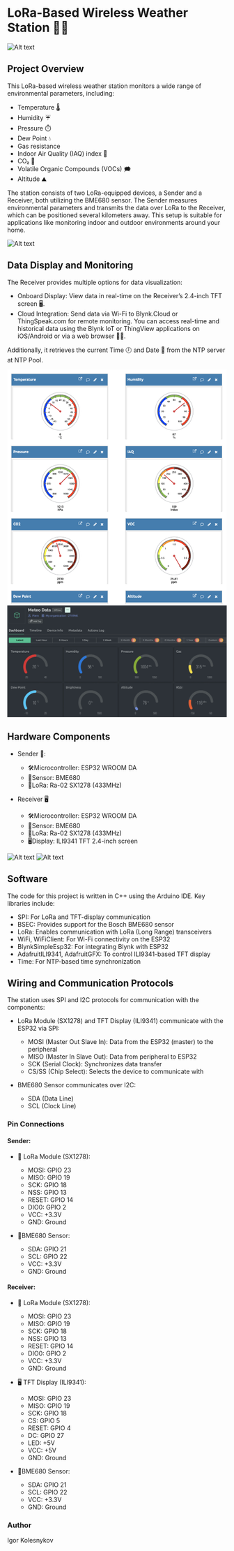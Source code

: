 # LoRa-Based Wireless Weather Station 📡📶

 ![Alt text](images/start_image.jpg)
 
## Project Overview

This LoRa-based wireless weather station monitors a wide range of environmental parameters, including:
* Temperature 🌡️
* Humidity ☔️
* Pressure ⏱️
* Dew Point 💧
* Gas resistance
* Indoor Air Quality (IAQ) index 💭
* CO₂ 💨
* Volatile Organic Compounds (VOCs) 🗯️
* Altitude ⛰️

The station consists of two LoRa-equipped devices, a Sender and a Receiver, both utilizing the BME680 sensor. The Sender measures environmental parameters and transmits the data over LoRa to the Receiver, which can be positioned several kilometers away. This setup is suitable for applications like monitoring indoor and outdoor environments around your home.

![Alt text](images/general_view.jpg)

## Data Display and Monitoring

The Receiver provides multiple options for data visualization:
* Onboard Display: View data in real-time on the Receiver’s 2.4-inch TFT screen 🖥️.
* Cloud Integration: Send data via Wi-Fi to Blynk.Cloud or ThingSpeak.com for remote monitoring. You can access real-time and historical data using the Blynk IoT or ThingView applications on iOS/Android or via a web browser 📱🌐.

Additionally, it retrieves the current Time 🕖 and Date 📅 from the NTP server at NTP Pool.

![Alt text](images/thingspeak_web.jpg)
![Alt text](images/blynkcloud_web.jpg)

## Hardware Components

* Sender 📡:
  * 🛠Microcontroller: ESP32 WROOM DA
  * 🗼Sensor: BME680
  * 📡LoRa: Ra-02 SX1278 (433MHz)

* Receiver 🖥
  * 🛠Microcontroller: ESP32 WROOM DA
  * 🗼Sensor: BME680
  * 📡LoRa: Ra-02 SX1278 (433MHz)
  * 🖥️Display: ILI9341 TFT 2.4-inch screen
 
![Alt text](images/receiver_out.jpg)
![Alt text](images/receiver_in.jpg)

## Software
The code for this project is written in C++ using the Arduino IDE.
Key libraries include:
* SPI: For LoRa and TFT-display communication
* BSEC: Provides support for the Bosch BME680 sensor
* LoRa: Enables communication with LoRa (Long Range) transceivers
* WiFi, WiFiClient: For Wi-Fi connectivity on the ESP32
* BlynkSimpleEsp32: For integrating Blynk with ESP32
* AdafruitILI9341, AdafruitGFX: To control ILI9341-based TFT display
* Time: For NTP-based time synchronization

## Wiring and Communication Protocols

The station uses SPI and I2C protocols for communication with the components:
* LoRa Module (SX1278) and TFT Display (ILI9341) communicate with the ESP32 via SPI:
  * MOSI (Master Out Slave In): Data from the ESP32 (master) to the peripheral
  * MISO (Master In Slave Out): Data from peripheral to ESP32
  * SCK (Serial Clock): Synchronizes data transfer
  * CS/SS (Chip Select): Selects the device to communicate with

* BME680 Sensor communicates over I2C:
  * SDA (Data Line)
  * SCL (Clock Line)

### Pin Connections
#### Sender:
 * 📡 LoRa Module (SX1278):
   * MOSI: GPIO 23
   * MISO: GPIO 19
   * SCK: GPIO 18
   * NSS: GPIO 13
   * RESET: GPIO 14
   * DIO0: GPIO 2
   * VCC: +3.3V
   * GND: Ground

 * 🗼BME680 Sensor:
   * SDA: GPIO 21
   * SCL: GPIO 22
   * VCC: +3.3V
   * GND: Ground

#### Receiver:
* 📡 LoRa Module (SX1278):
  * MOSI: GPIO 23
  * MISO: GPIO 19
  * SCK: GPIO 18
  * NSS: GPIO 13
  * RESET: GPIO 14
  * DIO0: GPIO 2
  * VCC: +3.3V
  * GND: Ground

* 🖥 TFT Display (ILI9341):
  * MOSI: GPIO 23
  * MISO: GPIO 19
  * SCK: GPIO 18
  * CS: GPIO 5
  * RESET: GPIO 4
  * DC: GPIO 27
  * LED: +5V
  * VCC: +5V
  * GND: Ground

* 🗼BME680 Sensor:
  * SDA: GPIO 21
  * SCL: GPIO 22
  * VCC: +3.3V
  * GND: Ground

### Author
Igor Kolesnykov
